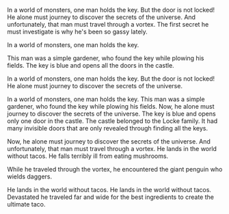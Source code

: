 
In a world of monsters, one man holds the key. But the door is not locked! He alone must journey to discover the secrets of the universe. And unfortunately, that man must travel through a vortex. The first secret he must investigate is why he's been so gassy lately.


In a world of monsters, one man holds the key. 


This man was a simple gardener, who found the key while plowing his fields.  The key is blue and opens all the doors in the castle. 

In a world of monsters, one man holds the key. But the door is not locked! He alone must journey to discover the secrets of the universe.

In a world of monsters, one man holds the key. This man was a simple gardener, who found the key while plowing his fields.  Now, he alone must journey to discover the secrets of the universe.
The key is blue and opens only one door in the castle. The castle belonged to the Locke family. It had many invisible doors that are only revealed through finding all the keys.

Now, he alone must journey to discover the secrets of the universe.  And unfortunately, that man must travel through a vortex.
He lands in the world without tacos. He falls terribly ill from eating mushrooms. 



While he traveled through the vortex, he encountered the giant penguin who wields daggers.

He lands in the world without tacos.
He lands in the world without tacos. Devastated he traveled far and wide for the best ingredients to create the ultimate taco.

